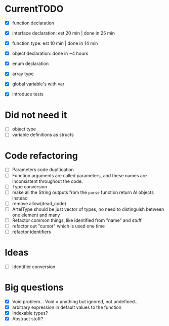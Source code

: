 # CurrentTODO
- [x] function declaration
- [x] interface declaration: est 20 min | done in 25 min
- [x] function type: est 10 min | done in 14 min
- [x] object declaration: done in ~4 hours
- [x] enum declaration
- [x] array type
- [x] global variable's with var
- [x] introduce tests


# Did not need it
- [ ] object type
- [ ] variable definitions as structs

# Code refactoring
- [ ] Parameters code dupltication
- [ ] Function arguments are called parameters, and these names are inconsistent throughout the code.
- [ ] Type conversion
- [ ] make all the String outputs from the `parse` function return Al objects instead
- [ ] remove allow(dead_code)
- [ ] ArtelType should be just vector of types, no need to distinguish between one element and many
- [ ] Refactor common things, like identified from "name" and stuff
- [ ] refactor out "cursor" which is used one time
- [ ] refactor identifiers

# Ideas
- [ ] Identifier conversion

# Big questions
- [x] Void problem... Void = anything but ignored, not undefined...
- [x] arbitrary expression in default values to the function
- [x] Indexable types?
- [x] Abstract stuff?
